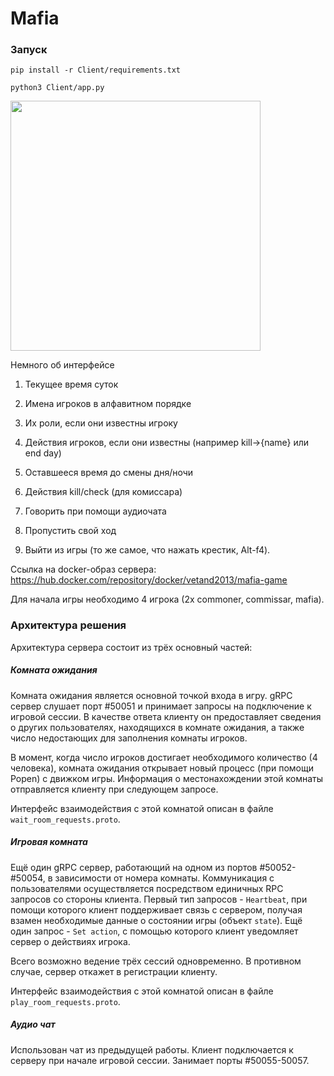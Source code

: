 # Mafia
### Запуск

```pip install -r Client/requirements.txt```

```python3 Client/app.py```

<img src="Client.png" width="400" height="400" />

Немного об интерфейсе

1) Текущее время суток

2) Имена игроков в алфавитном порядке

3) Их роли, если они известны игроку

4) Действия игроков, если они известны (например kill->{name} или end day)

5) Оставшееся время до смены дня/ночи

6) Действия kill/check (для комиссара)

7) Говорить при помощи аудиочата

8) Пропустить свой ход

9) Выйти из игры (то же самое, что нажать крестик, Alt-f4).

Ссылка на docker-образ сервера: https://hub.docker.com/repository/docker/vetand2013/mafia-game

Для начала игры необходимо 4 игрока (2x commoner, commissar, mafia).

### Архитектура решения

Архитектура сервера состоит из трёх основный частей:

##### Комната ожидания

Комната ожидания является основной точкой входа в игру. gRPC сервер слушает порт #50051 и принимает запросы на подключение к игровой сессии. В качестве ответа клиенту он предоставляет сведения о других пользователях, находящихся в комнате ожидания, а также число недостающих для заполнения комнаты игроков.

В момент, когда число игроков достигает необходимого количество (4 человека), комната ожидания открывает новый процесс (при помощи Popen) с движком игры. Информация о местонахождении этой комнаты отправляется клиенту при следующем запросе.

Интерфейс взаимодействия с этой комнатой описан в файле `wait_room_requests.proto`.

##### Игровая комната

Ещё один gRPC сервер, работающий на одном из портов #50052-#50054, в зависимости от номера комнаты. Коммуникация с пользователями осуществляется посредством единичных RPC запросов со стороны клиента. Первый тип запросов -  `Heartbeat`, при помощи которого клиент поддерживает связь с сервером, получая взамен необходимые данные о состоянии игры (объект `state`).
Ещё один запрос - `Set action`, с помощью которого клиент уведомляет сервер о действиях игрока.

Всего возможно ведение трёх сессий одновременно. В противном случае, сервер откажет в регистрации клиенту.

Интерфейс взаимодействия с этой комнатой описан в файле `play_room_requests.proto`.

##### Аудио чат

Использован чат из предыдущей работы. Клиент подключается к серверу при начале игровой сессии. Занимает порты #50055-50057.
